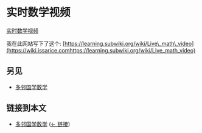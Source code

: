 # 实时数学视频

[实时数学视频](https://wiki.issarice.com/wiki/Live_math_video)

我在此网站写下了这个: [https://learning.subwiki.org/wiki/Live\_math\_video](https://wiki.issarice.comhttps://learning.subwiki.org/wiki/Live_math_video)

## 另见

* [多邻国学数学](https://wiki.issarice.com/wiki/Duolingo_for_math)

## 链接到本文

* [多邻国学数学](https://wiki.issarice.com/wiki/Duolingo_for_math) ‎ ([← 链接](https://wiki.issarice.com/index.php?title=Special:WhatLinksHere&target=Duolingo+for+math))